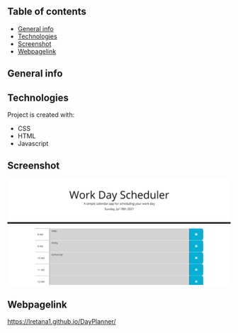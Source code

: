 ## Table of contents
* [General info](#general-info)
* [Technologies](#technologies)
* [Screenshot](#screenshot)
* [Webpagelink](#Webpagelink)

## General info

	
## Technologies
Project is created with:
* CSS
* HTML
* Javascript

## Screenshot
![Day Planner](./Develop/images/schedule.PNG?raw=true "Day Planner")

## Webpagelink
https://lretana1.github.io/DayPlanner/

